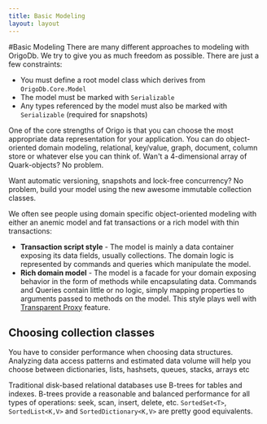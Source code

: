 ```yaml
---
title: Basic Modeling
layout: layout
---
```


#Basic Modeling
There are many different approaches to modeling with OrigoDb. We try to give you as much freedom as possible. There are just a few constraints:

* You must define a root model class which derives from `OrigoDb.Core.Model`
* The model must be marked with `Serializable`
* Any types referenced by the model must also be marked with `Serializable` (required for snapshots)

One of the core strengths of Origo is that you can choose the most appropriate data representation for your application.
You can do object-oriented domain modeling, relational, key/value, graph, document, column store or whatever else you can think of.
Wan't a 4-dimensional array of Quark-objects? No problem.

Want automatic versioning, snapshots and lock-free concurrency? No problem, build your model using the new awesome immutable collection classes.

We often see people using domain specific object-oriented modeling with either an anemic model and fat transactions or a rich model with thin transactions:

* **Transaction script style** - The model is mainly a data container exposing its data fields, usually collections.
 The domain logic is represented by commands and queries which manipulate the model.
* **Rich domain model** - The model is a facade for your domain exposing behavior in the form of methods while encapsulating data. 
Commands and Queries contain little or no logic, simply mapping properties to arguments passed to methods on the model.
This style plays well with [Transparent Proxy](/docs/proxy) feature.

## Choosing collection classes
You have to consider performance when choosing data structures. Analyzing data access patterns and estimated data volume will help you choose between dictionaries,
lists, hashsets, queues, stacks, arrays etc

Traditional disk-based relational databases use B-trees for tables and indexes.
B-trees provide a reasonable and balanced performance for all types of operations: seek,
scan, insert, delete, etc. `SortedSet<T>`, `SortedList<K,V>` and `SortedDictionary<K,V>` are pretty good
equivalents.
